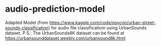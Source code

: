 # audio-prediction-model
Adapted Model (from https://www.kaggle.com/code/psycon/urban-street-sounds-classification) for audio file classificatiom using UrbanSounds dataset.
P.S.: The UrbanSounds8K dataset can be found at https://urbansounddataset.weebly.com/urbansound8k.html
